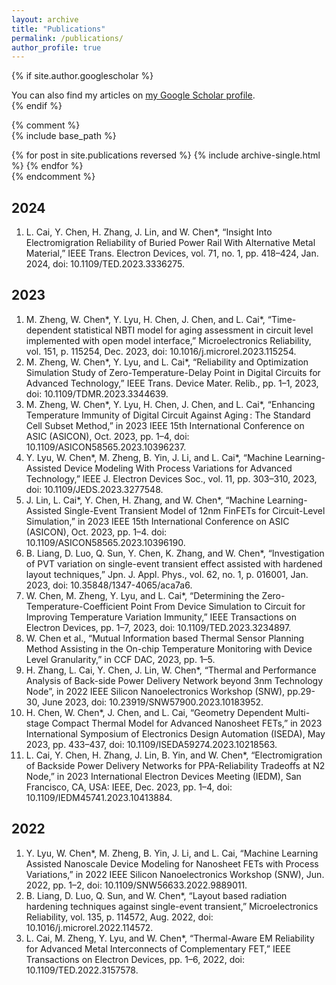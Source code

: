 ```yaml
---
layout: archive
title: "Publications"
permalink: /publications/
author_profile: true
---
```


{% if site.author.googlescholar %}
  <div class="wordwrap">You can also find my articles on <a href="{{site.author.googlescholar}}">my Google Scholar profile</a>.</div>
{% endif %}

{% comment %}  
{% include base_path %}

{% for post in site.publications reversed %}
  {% include archive-single.html %}
{% endfor %}  
{% endcomment %}  

2024
---
1. L. Cai, Y. Chen, H. Zhang, J. Lin, and W. Chen*, “Insight Into Electromigration Reliability of Buried Power Rail With Alternative Metal Material,” IEEE Trans. Electron Devices, vol. 71, no. 1, pp. 418–424, Jan. 2024, doi: 10.1109/TED.2023.3336275.

2023
---
1. M. Zheng, W. Chen*, Y. Lyu, H. Chen, J. Chen, and L. Cai*, “Time-dependent statistical NBTI model for aging assessment in circuit level implemented with open model interface,” Microelectronics Reliability, vol. 151, p. 115254, Dec. 2023, doi: 10.1016/j.microrel.2023.115254.
2. M. Zheng, W. Chen*, Y. Lyu, and L. Cai*, “Reliability and Optimization Simulation Study of Zero-Temperature-Delay Point in Digital Circuits for Advanced Technology,” IEEE Trans. Device Mater. Relib., pp. 1–1, 2023, doi: 10.1109/TDMR.2023.3344639.
3. M. Zheng, W. Chen*, Y. Lyu, H. Chen, J. Chen, and L. Cai*, “Enhancing Temperature Immunity of Digital Circuit Against Aging : The Standard Cell Subset Method,” in 2023 IEEE 15th International Conference on ASIC (ASICON), Oct. 2023, pp. 1–4, doi: 10.1109/ASICON58565.2023.10396237.
4. Y. Lyu, W. Chen*, M. Zheng, B. Yin, J. Li, and L. Cai*, “Machine Learning-Assisted Device Modeling With Process Variations for Advanced Technology,” IEEE J. Electron Devices Soc., vol. 11, pp. 303–310, 2023, doi: 10.1109/JEDS.2023.3277548.
5. J. Lin, L. Cai*, Y. Chen, H. Zhang, and W. Chen*, “Machine Learning-Assisted Single-Event Transient Model of 12nm FinFETs for Circuit-Level Simulation,” in 2023 IEEE 15th International Conference on ASIC (ASICON), Oct. 2023, pp. 1–4. doi: 10.1109/ASICON58565.2023.10396190.
6. B. Liang, D. Luo, Q. Sun, Y. Chen, K. Zhang, and W. Chen*, “Investigation of PVT variation on single-event transient effect assisted with hardened layout techniques,” Jpn. J. Appl. Phys., vol. 62, no. 1, p. 016001, Jan. 2023, doi: 10.35848/1347-4065/aca7a6.
7. W. Chen, M. Zheng, Y. Lyu, and L. Cai*, “Determining the Zero-Temperature-Coefficient Point From Device Simulation to Circuit for Improving Temperature Variation Immunity,” IEEE Transactions on Electron Devices, pp. 1–7, 2023, doi: 10.1109/TED.2023.3234897.
8. W. Chen et al., “Mutual Information based Thermal Sensor Planning Method Assisting in the On-chip Temperature Monitoring with Device Level Granularity,” in CCF DAC, 2023, pp. 1–5.
9. H. Zhang, L. Cai, Y. Chen, J. Lin, W. Chen*, “Thermal and Performance Analysis of Back-side Power Delivery Network beyond 3nm Technology Node”, in 2022 IEEE Silicon Nanoelectronics Workshop (SNW), pp.29-30, June 2023, doi: 10.23919/SNW57900.2023.10183952.
10. H. Chen, W. Chen*, J. Chen, and L. Cai, “Geometry Dependent Multi-stage Compact Thermal Model for Advanced Nanosheet FETs,” in 2023 International Symposium of Electronics Design Automation (ISEDA), May 2023, pp. 433–437, doi: 10.1109/ISEDA59274.2023.10218563.
11. L. Cai, Y. Chen, H. Zhang, J. Lin, B. Yin, and W. Chen*, “Electromigration of Backside Power Delivery Networks for PPA-Reliability Tradeoffs at N2 Node,” in 2023 International Electron Devices Meeting (IEDM), San Francisco, CA, USA: IEEE, Dec. 2023, pp. 1–4, doi: 10.1109/IEDM45741.2023.10413884.

2022
---
1. Y. Lyu, W. Chen*, M. Zheng, B. Yin, J. Li, and L. Cai, “Machine Learning Assisted Nanoscale Device Modeling for Nanosheet FETs with Process Variations,” in 2022 IEEE Silicon Nanoelectronics Workshop (SNW), Jun. 2022, pp. 1–2, doi: 10.1109/SNW56633.2022.9889011.
2. B. Liang, D. Luo, Q. Sun, and W. Chen*, “Layout based radiation hardening techniques against single-event transient,” Microelectronics Reliability, vol. 135, p. 114572, Aug. 2022, doi: 10.1016/j.microrel.2022.114572.
3. L. Cai, M. Zheng, Y. Lyu, and W. Chen*, “Thermal-Aware EM Reliability for Advanced Metal Interconnects of Complementary FET,” IEEE Transactions on Electron Devices, pp. 1–6, 2022, doi: 10.1109/TED.2022.3157578.

